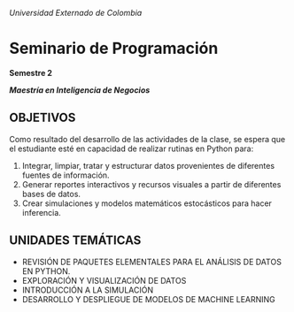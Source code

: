 *Universidad Externado de Colombia*
# Seminario de Programación
**Semestre 2**

***Maestría en Inteligencia de Negocios***

## OBJETIVOS
Como resultado del desarrollo de las actividades de la clase, se espera que el estudiante esté en capacidad de realizar rutinas en Python para:

1. Integrar, limpiar, tratar y estructurar datos provenientes de diferentes fuentes de información.
2. Generar reportes interactivos y recursos visuales a partir de diferentes bases de datos.
3. Crear simulaciones y modelos matemáticos estocásticos para hacer inferencia.

## UNIDADES TEMÁTICAS
 * REVISIÓN DE PAQUETES ELEMENTALES PARA EL ANÁLISIS DE DATOS EN PYTHON.
 * EXPLORACIÓN Y VISUALIZACIÓN DE DATOS
 * INTRODUCCIÓN A LA SIMULACIÓN
 * DESARROLLO Y DESPLIEGUE DE MODELOS DE MACHINE LEARNING
